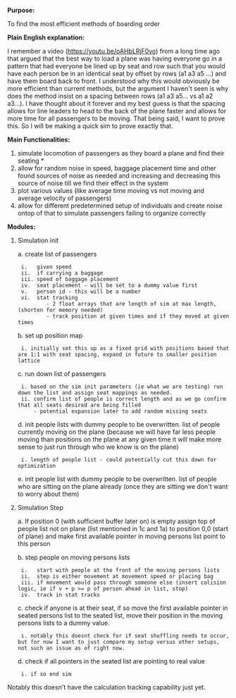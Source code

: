 **Purpose:**

To find the most efficient methods of boarding order

**Plain English explanation:** 

I remember a video (https://youtu.be/oAHbLRjF0vo) from a long time ago that argued that the best way to load a plane was having everyone go in a pattern that had everyone be lined up by seat and row such that you would have each person be in an identical seat by offset by rows (a1 a3 a5 ...) and have them board back to front. I understood why this would obviously be more efficient than current methods, but the argument I haven't seen is why does the method insist on a spacing between rows (a1 a3 a5... vs a1 a2 a3...). I have thought about it forever and my best guess is that the spacing allows for line leaders to head to the back of the plane faster and allows for more time for all passengers to be moving. That being said, I want to prove this. So I will be making a quick sim to prove exactly that.

**Main Functionalities:**
1. simulate locomotion of passengers as they board a plane and find their seating *
2. allow for random noise in speed, baggage placement time and other found sources of noise as needed and increasing and decreasing this source of noise till we find their effect in the system
3. plot various values (like average time moving vs not moving and average velocity of passengers)
4. allow for different predetermined setup of individuals and create noise ontop of that to simulate passengers failing to organize correctly 


**Modules:**
1. Simulation init
   
    a. create list of passengers
   
        i.   given speed
        ii.  if carrying a baggage
        iii. speed of baggage placement
        iv.  seat placement - will be set to a dummy value first
        v.   person id - this will be a number
        vi.  stat tracking
                - 2 float arrays that are length of sim at max length, (shorten for memory needed)
                - track position at given times and if they moved at given times
   
    b. set up position map
   
        i. initially set this up as a fixed grid with positions based that are 1:1 with seat spacing, expand in future to smaller position lattice
    c. run down list of passengers
   
        i. based on the sim init parameters (ie what we are testing) run down the list and assign seat mappings as needed.
        ii. confirm list of people is correct length and as we go confirm that all seats desired are being filled
            - potential expansion later to add random missing seats
    d. init people lists with dummy people to be overwritten. list of people currently moving on the plane (because we will have far less people moving than positions on the plane at any given time it will make more sense to just run through who we know is on the plane)
   
        i. length of people list - could potentially cut this down for optimization
   
    e. init people list with dummy people to be overwritten. list of people who are sitting on the plane already (once they are sitting we don't want to worry about them)
   
3. Simulation Step

    a. If position 0 (with sufficient buffer later on) is empty assign top of people list not on plane (list mentioned in 1c and 1a) to position 0,0 (start of plane) and make first available pointer in moving persons list point to this person
   
    b. step people on moving persons lists
   
        i.   start with people at the front of the moving persons lists
        ii.  step is either movement at movement speed or placing bag
        iii. if movement would pass through someone else (insert colision logic, ie if v + p >= p of person ahead in list, stop)
        iv.  track in stat tracks 
    c. check if anyone is at their seat, if so move the first available pointer in seated persons list to the seated list, move their position in the moving persons lists to a dummy value.
   
        i. notably this doesnt check for if seat shuffling needs to occur, but for now I want to just compare my setup versus other setups, not such an issue as of right now.
    d. check if all pointers in the seated list are pointing to real value
   
        i. if so end sim

Notably this doesn't have the calculation tracking capability just yet. 
